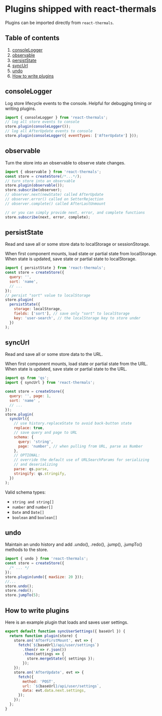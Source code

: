 # Plugins shipped with react-thermals

Plugins can be imported directly from `react-thermals`.

## Table of contents

1. [consoleLogger](#consolelogger)
2. [observable](#observable)
3. [persistState](#persistState)
4. [syncUrl](#syncUrl)
5. [undo](#undo)
6. [How to write plugins](#how-to-write-plugins)

## consoleLogger

Log store lifecycle events to the console. Helpful for debugging timing or writing plugins.

```js
import { consoleLogger } from 'react-thermals';
// log all store events to console
store.plugin(consoleLogger());
// log all AfterUpdate events to console
store.plugin(consoleLogger({ eventTypes: ['AfterUpdate'] }));
```

## observable

Turn the store into an observable to observe state changes.

```js
import { observable } from 'react-thermals';
const store = createStore(/*...*/);
// turn store into an observable
store.plugin(observable());
store.subscribe(observer);
// observer.next(newState) called AfterUpdate
// observer.error() called on SetterRejection
// observer.complete() called AfterLastUnmount

// or you can simply provide next, error, and complete functions
store.subscribe(next, error, complete);
```

## persistState

Read and save all or some store data to localStorage or sessionStorage.

When first component mounts, load state or partial state from localStorage.
When state is updated, save state or partial state to localStorage.

```js
import { persistState } from 'react-thermals';
const store = createStore({
  query: '', 
  sort: 'name',
  // ...
});
// persist "sort" value to localStorage
store.plugin(
  persistState({
    storage: localStorage,
    fields: ['sort'], // save only "sort" to localStorage
    key: 'user-search', // the localStorage key to store under
  })
);
```

## syncUrl

Read and save all or some store data to the URL.

When first component mounts, load state or partial state from the URL.
When state is updated, save state or partial state to the URL.

```js
import qs from 'qs';
import { syncUrl } from 'react-thermals';

const store = createStore({
  query: '', page: 1,
  sort: 'name' ,
  // ...
});
store.plugin(
  syncUrl({
    // use history.replaceState to avoid back-button state
    replace: true,
    // save query and page to URL
    schema: {
      query: 'string',
      page: 'number', // when pulling from URL, parse as Number
    },
    // OPTIONAL:
    // override the default use of URLSearchParams for serializing
    // and deserializing
    parse: qs.parse,
    stringify: qs.stringify,
  })
);
```

Valid schema types:

- `string and string[]`
- `number` and `number[]`
- `Date` and `Date[]`
- `boolean` and `boolean[]`

## undo

Maintain an undo history and
add .undo(), .redo(), .jump(), .jumpTo() methods to the store.

```js
import { undo } from 'react-thermals';
const store = createStore({
  /* ... */
});
store.plugin(undo({ maxSize: 20 }));
//...
store.undo();
store.redo();
store.jumpTo(5);
```

## How to write plugins

Here is an example plugin that loads and saves user settings.

```js
export default function syncUserSettings({ baseUrl }) {
  return function plugin(store) {
    store.on('AfterFirstMount', evt => {
      fetch(`${baseUrl}/api/user/settings`)
        .then(r => r.json())
        .then(settings => {
          store.mergeState({ settings });
        });
    });
    store.on('AfterUpdate', evt => {
      fetch({
        method: 'POST',
        url: `${baseUrl}/api/user/settings`,
        data: evt.data.next.settings,
      });
    });
  };
}
```
